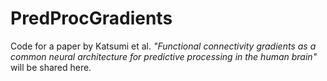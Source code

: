 # PredProcGradients

Code for a paper by Katsumi et al. _"Functional connectivity gradients as a common neural architecture for predictive processing in the human brain"_ will be shared here.
